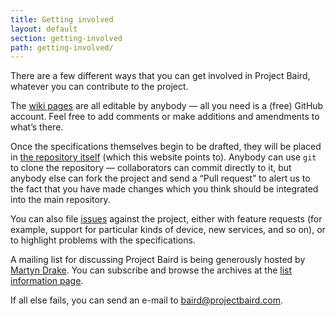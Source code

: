 ```yaml
---
title: Getting involved
layout: default
section: getting-involved
path: getting-involved/
---
```


There are a few different ways that you can get involved in Project Baird,
whatever you can contribute to the project.

The [wiki pages](http://wiki.github.com/nexgenta/Baird/) are all editable by
anybody — all you need is a (free) GitHub account. Feel free to add comments or
make additions and amendments to what’s there.

Once the specifications themselves begin to be drafted, they will be placed in
[the repository itself](http://github.com/nexgenta/Baird/) (which this website points to). Anybody can use <code>git</code>
to clone the repository — collaborators can commit directly to it, but anybody
else can fork the project and send a “Pull request” to alert us to the fact
that you have made changes which you think should be integrated into the
main repository.

You can also file [issues](http://github.com/nexgenta/Baird/issues) against
the project, either with feature requests (for example, support for particular
kinds of device, new services, and so on), or to highlight problems with
the specifications.

A mailing list for discussing Project Baird is being generously hosted by
[Martyn Drake](http://www.drake.org.uk/). You can subscribe and browse the
archives at the [list information page](http://lists.drake.org.uk/mailman/listinfo/baird-discuss).

If all else fails, you can send an e-mail to [baird@projectbaird.com](mailto:baird@projectbaird.com).

